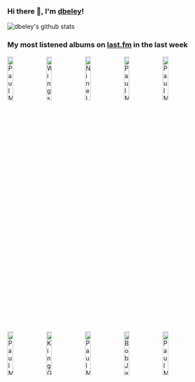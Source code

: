 ### Hi there 👋, I'm [dbeley](https://dbeley.ovh/en)!

![dbeley's github stats](https://github-readme-stats.vercel.app/api?username=dbeley)

### My most listened albums on [last.fm](https://www.last.fm/user/d_beley) in the last week

[<img src='https://lastfm.freetls.fastly.net/i/u/300x300/a4ab5d6ede321be230feee0ee3e51693.jpg' width='16%' height='16%' alt='Paul McCartney - PURE MCCARTNEY'>](https://www.last.fm/music/paul%2bmccartney/pure%2bmccartney)&nbsp;
[<img src='https://lastfm.freetls.fastly.net/i/u/300x300/65181534b42725b1eb3ed7253d73b35d.jpg' width='16%' height='16%' alt='Wings - Pure McCartney'>](https://www.last.fm/music/wings/pure%2bmccartney)&nbsp;
[<img src='https://lastfm.freetls.fastly.net/i/u/300x300/2dc4dedbe1f9441c832c26ec70b5704d.png' width='16%' height='16%' alt='Nine Inch Nails - The Downward Spiral'>](https://www.last.fm/music/nine%2binch%2bnails/the%2bdownward%2bspiral)&nbsp;
[<img src='https://lastfm.freetls.fastly.net/i/u/300x300/20107a8e4b6e495b8f26b23bfb9e5171.png' width='16%' height='16%' alt='Paul McCartney & Linda McCartney - RAM'>](https://www.last.fm/music/paul%2bmccartney%2b%2526%2blinda%2bmccartney/ram)&nbsp;
[<img src='https://lastfm.freetls.fastly.net/i/u/300x300/1040d6a1bc93404bbc26d8b8b683c305.png' width='16%' height='16%' alt='Paul McCartney - Chaos and Creation in the Backyard'>](https://www.last.fm/music/paul%2bmccartney/chaos%2band%2bcreation%2bin%2bthe%2bbackyard)&nbsp;
<br>
[<img src='https://lastfm.freetls.fastly.net/i/u/300x300/685a56d9936f4ce8afead850acbcbd05.jpg' width='16%' height='16%' alt='Paul McCartney - McCartney'>](https://www.last.fm/music/paul%2bmccartney/mccartney)&nbsp;
[<img src='https://lastfm.freetls.fastly.net/i/u/300x300/3f17671d88380e1665af8ef7f0f88d5b.jpg' width='16%' height='16%' alt='King Gizzard & The Lizard Wizard - Im in Your Mind Fuzz'>](https://www.last.fm/music/king%2bgizzard%2b%2526%2bthe%2blizard%2bwizard/i%2527m%2bin%2byour%2bmind%2bfuzz)&nbsp;
[<img src='https://lastfm.freetls.fastly.net/i/u/300x300/053a7b951814d73777e66b323bc1b860.jpg' width='16%' height='16%' alt='Paul McCartney And Wings - Pure McCartney'>](https://www.last.fm/music/paul%2bmccartney%2band%2bwings/pure%2bmccartney)&nbsp;
[<img src='https://lastfm.freetls.fastly.net/i/u/300x300/a66ed4b84920f57e572476f4142124a7.png' width='16%' height='16%' alt='Bob James Trio - Bold Conceptions'>](https://www.last.fm/music/bob%2bjames%2btrio/bold%2bconceptions)&nbsp;
[<img src='https://lastfm.freetls.fastly.net/i/u/300x300/bbc32d92bf384d5495d871c024c6ed3d.png' width='16%' height='16%' alt='Paul McCartney - McCartney II'>](https://www.last.fm/music/paul%2bmccartney/mccartney%2bii)&nbsp;
<br>
